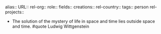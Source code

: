 alias::
URL::
rel-org::
role::
fields::
creations::
rel-country::
tags:: person
rel-projects::

- The solution of the mystery of life in space and time lies outside space and time. #quote Ludwig Wittgenstein
